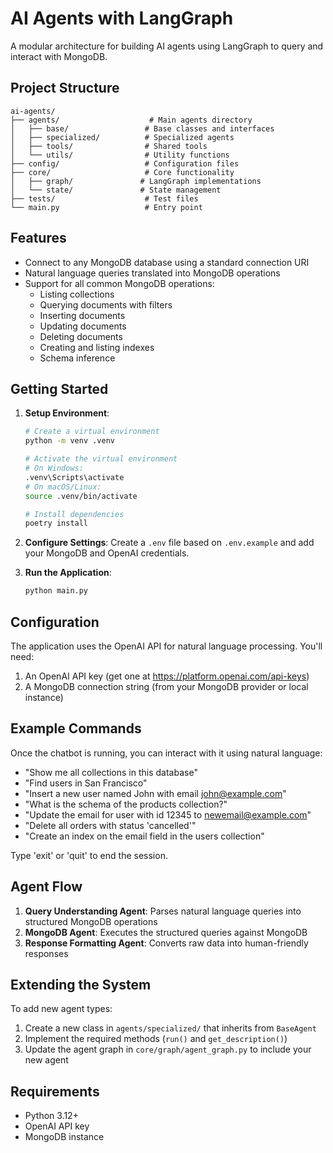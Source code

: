 # AI Agents with LangGraph

A modular architecture for building AI agents using LangGraph to query and interact with MongoDB.

## Project Structure

```
ai-agents/
├── agents/                    # Main agents directory
│   ├── base/                 # Base classes and interfaces
│   ├── specialized/          # Specialized agents
│   ├── tools/                # Shared tools
│   └── utils/                # Utility functions
├── config/                   # Configuration files
├── core/                     # Core functionality
│   ├── graph/               # LangGraph implementations
│   └── state/               # State management
├── tests/                    # Test files
└── main.py                   # Entry point
```

## Features

- Connect to any MongoDB database using a standard connection URI
- Natural language queries translated into MongoDB operations
- Support for all common MongoDB operations:
  - Listing collections
  - Querying documents with filters
  - Inserting documents
  - Updating documents
  - Deleting documents
  - Creating and listing indexes
  - Schema inference
  
## Getting Started

1. **Setup Environment**:
   ```bash
   # Create a virtual environment
   python -m venv .venv
   
   # Activate the virtual environment
   # On Windows:
   .venv\Scripts\activate
   # On macOS/Linux:
   source .venv/bin/activate
   
   # Install dependencies
   poetry install
   ```

2. **Configure Settings**:
   Create a `.env` file based on `.env.example` and add your MongoDB and OpenAI credentials.

3. **Run the Application**:
   ```bash
   python main.py
   ```

## Configuration

The application uses the OpenAI API for natural language processing. You'll need:

1. An OpenAI API key (get one at https://platform.openai.com/api-keys)
2. A MongoDB connection string (from your MongoDB provider or local instance)

## Example Commands

Once the chatbot is running, you can interact with it using natural language:

- "Show me all collections in this database"
- "Find users in San Francisco"
- "Insert a new user named John with email john@example.com"
- "What is the schema of the products collection?"
- "Update the email for user with id 12345 to newemail@example.com"
- "Delete all orders with status 'cancelled'"
- "Create an index on the email field in the users collection"

Type 'exit' or 'quit' to end the session.

## Agent Flow

1. **Query Understanding Agent**: Parses natural language queries into structured MongoDB operations
2. **MongoDB Agent**: Executes the structured queries against MongoDB
3. **Response Formatting Agent**: Converts raw data into human-friendly responses

## Extending the System

To add new agent types:

1. Create a new class in `agents/specialized/` that inherits from `BaseAgent`
2. Implement the required methods (`run()` and `get_description()`)
3. Update the agent graph in `core/graph/agent_graph.py` to include your new agent

## Requirements

- Python 3.12+
- OpenAI API key
- MongoDB instance 